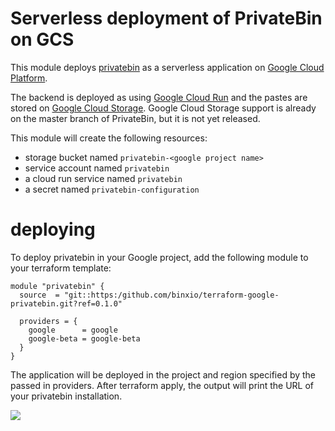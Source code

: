 Serverless deployment of PrivateBin on GCS
==========================================
This module deploys [privatebin](https://privatebin.org) as a serverless application on [Google Cloud Platform](https://cloud.google.com).

The backend is deployed as using [Google Cloud Run](https://cloud.google.com/run) and the pastes are stored on [Google Cloud Storage](https://cloud.google.com/storage). Google Cloud Storage support is already on the master branch of PrivateBin, but it is not yet released.

This module will create the following resources:

- storage bucket named `privatebin-<google project name>`
- service account named `privatebin`
- a cloud run service named `privatebin`
- a secret named `privatebin-configuration`

deploying
=========
To deploy privatebin in your Google project, add the following module to your terraform template:

```hcl
module "privatebin" {
  source  = "git::https:/github.com/binxio/terraform-google-privatebin.git?ref=0.1.0"

  providers = {
    google      = google
    google-beta = google-beta
  }
}
```
The application will be deployed in the project and region specified by the passed in providers.
After terraform apply, the output will print the URL of your privatebin installation.

[<img src="https://storage.googleapis.com/gweb-cloudblog-publish/images/open_in_cloud_shell.max-900x900.jpg"/>](https://console.cloud.google.com/cloudshell/open?cloudshell_git_repo=https://github.com/binxio/terraform-google-privatebin.git&cloudshell_git_branch=master&cloudshell_working_dir=examples/using_defaults&cloudshell_image=gcr.io/graphite-cloud-shell-images/terraform:latest&open_in_editor=main.tf&cloudshell_tutorial=./tutorial.md)
